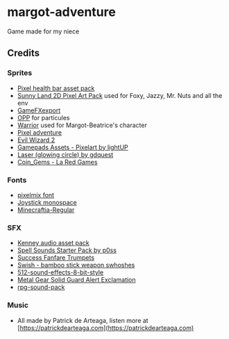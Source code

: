 # margot-adventure

Game made for my niece

## Credits

### Sprites

- [Pixel health bar asset pack](https://adwitr.itch.io/pixel-health-bar-asset-pack)
- [Sunny Land 2D Pixel Art Pack](https://ansimuz.itch.io/sunny-land-pixel-game-art) used for Foxy, Jazzy, Mr. Nuts and all the env
- [GameFXexport](https://ppeldo.itch.io/2d-pixel-art-game-spellmagic-fx)
- [OPP](https://www.openpixelproject.com/) for particules
- [Warrior](https://clembod.itch.io/warrior-free-animation-set) used for Margot-Beatrice's character
- [Pixel adventure](https://pixelfrog-assets.itch.io/pixel-adventure-1)
- [Evil Wizard 2](https://luizmelo.itch.io/evil-wizard-2)
- [Gamepads Assets - Pixelart by lightUP](https://julianoferreiradelima.itch.io/gamepads-assets-pixelart)
- [Laser (glowing circle) by gdquest](https://github.com/GDQuest/godot-visual-effects)
- [Coin_Gems - La Red Games](https://laredgames.itch.io/gems-coins-free)

### Fonts

- [pixelmix font](https://www.dafont.com/fr/pixelmix.font)
- [Joystick monospace](https://www.dafont.com/joystix.font)
- [Minecraftia-Regular](https://www.dafont.com/joystix.font?text=Minecraftia-Regular)

### SFX

- [Kenney audio asset pack](https://www.kenney.nl/assets?q=audio)
- [Spell Sounds Starter Pack by p0ss](https://opengameart.org/content/spell-sounds-starter-pack)
- [Success Fanfare Trumpets](https://freesound.org/people/FunWithSound/sounds/456966/)
- [Swish - bamboo stick weapon swhoshes](https://opengameart.org/content/swish-bamboo-stick-weapon-swhoshes)
- [512-sound-effects-8-bit-style](https://opengameart.org/content/512-sound-effects-8-bit-style)
- [Metal Gear Solid Guard Alert Exclamation](https://freesound.org/people/PhilStrahl/sounds/531750/)
- [rpg-sound-pack](https://opengameart.org/content/rpg-sound-pack)

### Music

- All made by Patrick de Arteaga, listen more at [https://patrickdearteaga.com](https://patrickdearteaga.com)
